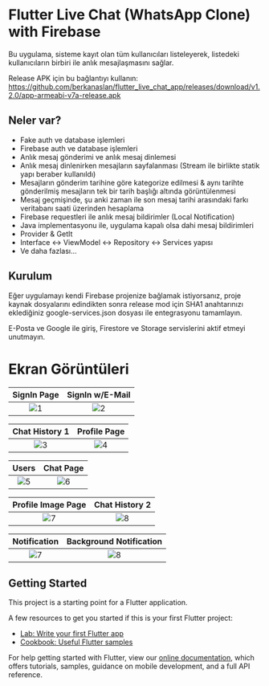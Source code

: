 # Flutter Live Chat (WhatsApp Clone) with Firebase

Bu uygulama, sisteme kayıt olan tüm kullanıcıları listeleyerek, listedeki kullanıcıların birbiri ile anlık mesajlaşmasını sağlar.

Release APK için bu bağlantıyı kullanın: https://github.com/berkanaslan/flutter_live_chat_app/releases/download/v1.2.0/app-armeabi-v7a-release.apk

## Neler var?

  - Fake auth ve database işlemleri
  - Firebase auth ve database işlemleri
  - Anlık mesaj gönderimi ve anlık mesaj dinlemesi
  - Anlık mesaj dinlenirken mesajların sayfalanması (Stream ile birlikte statik yapı beraber kullanıldı)
  - Mesajların gönderim tarihine göre kategorize edilmesi & aynı tarihte gönderilmiş mesajların tek bir tarih başlığı altında görüntülenmesi
  - Mesaj geçmişinde, şu anki zaman ile son mesaj tarihi arasındaki farkı veritabanı saati üzerinden hesaplama
  - Firebase requestleri ile anlık mesaj bildirimler (Local Notification)
  - Java implementasyonu ile, uygulama kapalı olsa dahi mesaj bildirimleri
  - Provider & GetIt
  - Interface <-> ViewModel <-> Repository <-> Services yapısı
  - Ve daha fazlası...


## Kurulum

Eğer uygulamayı kendi Firebase projenize bağlamak istiyorsanız, proje kaynak dosyalarını edindikten sonra release mod için SHA1 anahtarınızı eklediğiniz google-services.json dosyası ile entegrasyonu tamamlayın.

E-Posta ve Google ile giriş, Firestore ve Storage servislerini aktif etmeyi unutmayın.


# Ekran Görüntüleri
SignIn Page             |  SignIn w/E-Mail
:-------------------------:|:-------------------------:
![1](https://berkanaslan.com/wp-content/uploads/2020/10/signinpage-709x1536.jpg)  |  ![2](https://berkanaslan.com/wp-content/uploads/2020/10/signinwithmailandpass-709x1536.jpg)

Chat History 1             |  Profile Page
:-------------------------:|:-------------------------:
![3](https://berkanaslan.com/wp-content/uploads/2020/10/chathistory1-709x1536.jpg)  |  ![4](https://berkanaslan.com/wp-content/uploads/2020/10/profile-709x1536.jpg)

Users             |  Chat Page
:-------------------------:|:-------------------------:
![5](https://berkanaslan.com/wp-content/uploads/2020/10/users-709x1536.jpg)  |  ![6](https://berkanaslan.com/wp-content/uploads/2020/10/chatpage-709x1536.jpg)

Profile Image Page             |  Chat History 2
:-------------------------:|:-------------------------:
![7](https://berkanaslan.com/wp-content/uploads/2020/10/userprofilephoto-709x1536.jpg)  |  ![8](https://berkanaslan.com/wp-content/uploads/2020/10/chathistory2-709x1536.jpg)

Notification          |  Background Notification
:-------------------------:|:-------------------------:
![7](https://berkanaslan.com/wp-content/uploads/2020/10/notification-709x1536.jpg)  |  ![8](https://berkanaslan.com/wp-content/uploads/2020/10/background-notification-709x1536.jpg)

## Getting Started

This project is a starting point for a Flutter application.

A few resources to get you started if this is your first Flutter project:

- [Lab: Write your first Flutter app](https://flutter.dev/docs/get-started/codelab)
- [Cookbook: Useful Flutter samples](https://flutter.dev/docs/cookbook)

For help getting started with Flutter, view our
[online documentation](https://flutter.dev/docs), which offers tutorials,
samples, guidance on mobile development, and a full API reference.
